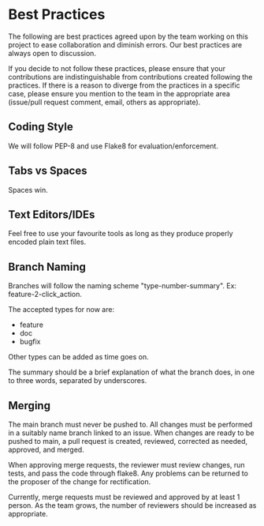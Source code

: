 # Best Practices

The following are best practices agreed upon by the team working on this
project to ease collaboration and diminish errors. Our best practices are
always open to discussion.

If you decide to not follow these practices, please ensure that your
contributions are indistinguishable from contributions created following
the practices. If there is a reason to diverge from the practices in
a specific case, please ensure you mention to the team in the appropriate
area (issue/pull request comment, email, others as appropriate).

## Coding Style

We will follow PEP-8 and use Flake8 for evaluation/enforcement.

## Tabs vs Spaces

Spaces win.

## Text Editors/IDEs

Feel free to use your favourite tools as long as they produce properly
encoded plain text files.

## Branch Naming

Branches will follow the naming scheme "type-number-summary". Ex:
feature-2-click_action.

The accepted types for now are:
- feature
- doc
- bugfix

Other types can be added as time goes on.

The summary should be a brief explanation of what the branch does, in one
to three words, separated by underscores.

## Merging

The main branch must never be pushed to. All changes must be performed in
a suitably name branch linked to an issue. When changes are ready to be
pushed to main, a pull request is created, reviewed, corrected as needed,
approved, and merged.

When approving merge requests, the reviewer must review changes, run
tests, and pass the code through flake8. Any problems can be returned to
the proposer of the change for rectification.

Currently, merge requests must be reviewed and approved by at least
1 person. As the team grows, the number of reviewers should be increased
as appropriate.
